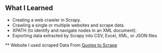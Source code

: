 ## What I Learned

* Creating a web crawler in Scrapy.
* Crawling a single or multiple websites and scrape data.
* XPATH (to identify and navigate nodes in an XML document).
* Exporting data extracted by Scrapy into CSV, Excel, XML, or JSON files


** Website I used scraped Data From
[Quotes to Scrape](http://quotes.toscrape.com/)


